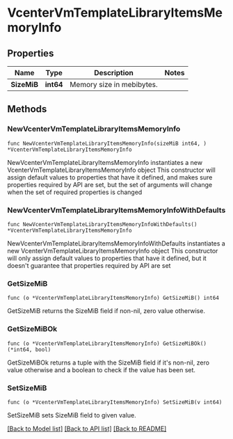 # VcenterVmTemplateLibraryItemsMemoryInfo

## Properties

Name | Type | Description | Notes
------------ | ------------- | ------------- | -------------
**SizeMiB** | **int64** | Memory size in mebibytes. | 

## Methods

### NewVcenterVmTemplateLibraryItemsMemoryInfo

`func NewVcenterVmTemplateLibraryItemsMemoryInfo(sizeMiB int64, ) *VcenterVmTemplateLibraryItemsMemoryInfo`

NewVcenterVmTemplateLibraryItemsMemoryInfo instantiates a new VcenterVmTemplateLibraryItemsMemoryInfo object
This constructor will assign default values to properties that have it defined,
and makes sure properties required by API are set, but the set of arguments
will change when the set of required properties is changed

### NewVcenterVmTemplateLibraryItemsMemoryInfoWithDefaults

`func NewVcenterVmTemplateLibraryItemsMemoryInfoWithDefaults() *VcenterVmTemplateLibraryItemsMemoryInfo`

NewVcenterVmTemplateLibraryItemsMemoryInfoWithDefaults instantiates a new VcenterVmTemplateLibraryItemsMemoryInfo object
This constructor will only assign default values to properties that have it defined,
but it doesn't guarantee that properties required by API are set

### GetSizeMiB

`func (o *VcenterVmTemplateLibraryItemsMemoryInfo) GetSizeMiB() int64`

GetSizeMiB returns the SizeMiB field if non-nil, zero value otherwise.

### GetSizeMiBOk

`func (o *VcenterVmTemplateLibraryItemsMemoryInfo) GetSizeMiBOk() (*int64, bool)`

GetSizeMiBOk returns a tuple with the SizeMiB field if it's non-nil, zero value otherwise
and a boolean to check if the value has been set.

### SetSizeMiB

`func (o *VcenterVmTemplateLibraryItemsMemoryInfo) SetSizeMiB(v int64)`

SetSizeMiB sets SizeMiB field to given value.



[[Back to Model list]](../README.md#documentation-for-models) [[Back to API list]](../README.md#documentation-for-api-endpoints) [[Back to README]](../README.md)


